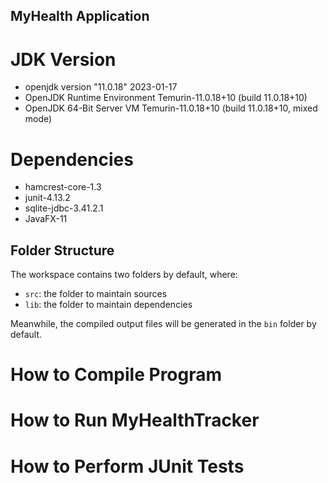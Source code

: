 ## MyHealth Application

# JDK Version
- openjdk version "11.0.18" 2023-01-17
- OpenJDK Runtime Environment Temurin-11.0.18+10 (build 11.0.18+10)
- OpenJDK 64-Bit Server VM Temurin-11.0.18+10 (build 11.0.18+10, mixed mode)

# Dependencies
- hamcrest-core-1.3
- junit-4.13.2
- sqlite-jdbc-3.41.2.1
- JavaFX-11

## Folder Structure

The workspace contains two folders by default, where:

- `src`: the folder to maintain sources
- `lib`: the folder to maintain dependencies

Meanwhile, the compiled output files will be generated in the `bin` folder by default.

# How to Compile Program

# How to Run MyHealthTracker

# How to Perform JUnit Tests

